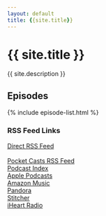 ```yaml
---
layout: default
title: {{site.title}}
---
```



<h1>{{ site.title }}</h1>
<p>{{ site.description }}</p>

<section>
  <h2>Episodes</h2>
  {% include episode-list.html %}
</section>

<section>
  <h3>RSS Feed Links</h3>
  <p>
    <a href="https://youni-23.github.io/youni-s-world-pod-/feed.xml">Direct RSS Feed</a><br><br>
    <a href="">Pocket Casts RSS Feed</a><br>
    <a href="">Podcast Index</a><br>
    <a href="">Apple Podcasts</a><br>
    <a href="">Amazon Music</a><br>
    <a href="">Pandora</a><br>
    <a href="">Stitcher</a><br>
    <a href="">iHeart Radio</a><br>    
  </p>
</section>
